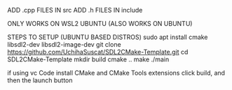 ADD  .cpp FILES IN src 
ADD .h FILES IN include

ONLY WORKS ON WSL2 UBUNTU (ALSO WORKS ON UBUNTU)

STEPS TO SETUP
(UBUNTU BASED DISTROS)
sudo apt install cmake libsdl2-dev libsdl2-image-dev
git clone https://github.com/UchihaSuscat/SDL2CMake-Template.git
cd SDL2CMake-Template
mkdir build
cmake ..
make
./main

if using vc Code 
install CMake and CMake Tools extensions
click build, and then the launch button 